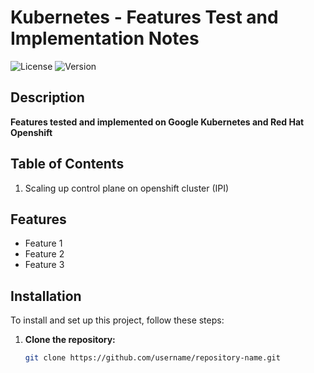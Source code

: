 # Kubernetes - Features Test and Implementation Notes

![License](https://img.shields.io/badge/license-MIT-blue.svg) ![Version](https://img.shields.io/badge/version-1.0.0-green.svg)

## Description

**Features tested and implemented on Google Kubernetes and Red Hat Openshift** 

## Table of Contents

1. Scaling up control plane on openshift cluster (IPI)

## Features

- Feature 1
- Feature 2
- Feature 3

## Installation

To install and set up this project, follow these steps:

1. **Clone the repository:**
   ```sh
   git clone https://github.com/username/repository-name.git
